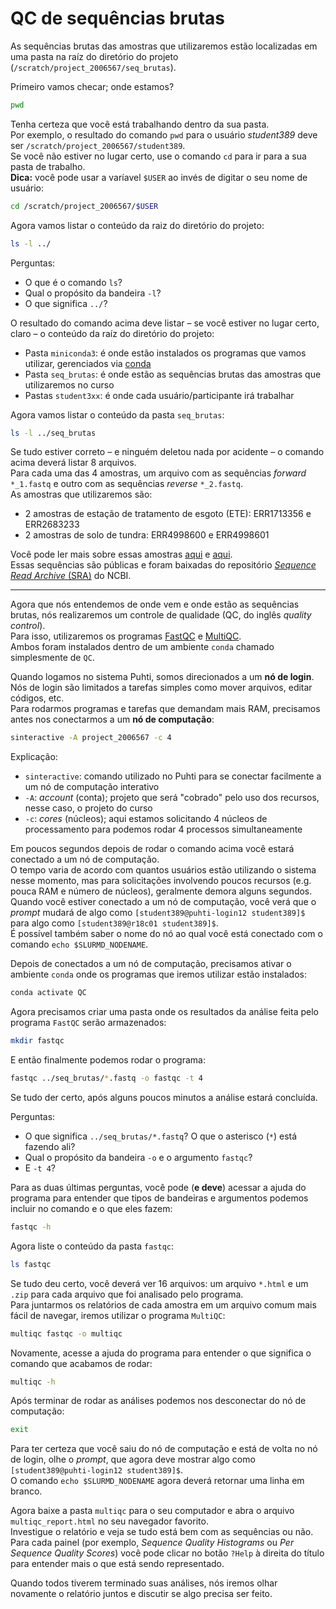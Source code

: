 # QC de sequências brutas

As sequências brutas das amostras que utilizaremos estão localizadas em uma pasta na raíz do diretório do projeto (`/scratch/project_2006567/seq_brutas`).  

Primeiro vamos checar; onde estamos?  

```bash
pwd
```

Tenha certeza que você está trabalhando dentro da sua pasta.  
Por exemplo, o resultado do comando `pwd` para o usuário *student389* deve ser `/scratch/project_2006567/student389`.  
Se você não estiver no lugar certo, use o comando `cd` para ir para a sua pasta de trabalho.  
**Dica:** você pode usar a varíavel `$USER` ao invés de digitar o seu nome de usuário:  

```bash
cd /scratch/project_2006567/$USER
```

Agora vamos listar o conteúdo da raiz do diretório do projeto:  

```bash
ls -l ../
```

Perguntas:  
* O que é o comando `ls`?  
* Qual o propósito da bandeira `-l`?  
* O que significa `../`?  

O resultado do comando acima deve listar – se você estiver no lugar certo, claro – o conteúdo da raíz do diretório do projeto:  
* Pasta `miniconda3`: é onde estão instalados os programas que vamos utilizar, gerenciados via [conda](https://conda.io)  
* Pasta `seq_brutas`: é onde estão as sequências brutas das amostras que utilizaremos no curso  
* Pastas `student3xx`: é onde cada usuário/participante irá trabalhar  

Agora vamos listar o conteúdo da pasta `seq_brutas`:  

```bash
ls -l ../seq_brutas
```

Se tudo estiver correto – e ninguém deletou nada por acidente – o comando acima deverá listar 8 arquivos.  
Para cada uma das 4 amostras, um arquivo com as sequências *forward* `*_1.fastq` e outro com as sequências *reverse* `*_2.fastq`.  
As amostras que utilizaremos são:  

* 2 amostras de estação de tratamento de esgoto (ETE): ERR1713356 e ERR2683233  
* 2 amostras de solo de tundra: ERR4998600 e ERR4998601  

Você pode ler mais sobre essas amostras [aqui](https://www.nature.com/articles/s41467-019-08853-3) e [aqui](https://environmentalmicrobiome.biomedcentral.com/articles/10.1186/s40793-022-00424-2).  
Essas sequências são públicas e foram baixadas do repositório [*Sequence Read Archive* (SRA)](https://www.ncbi.nlm.nih.gov/sra) do NCBI.  

---

Agora que nós entendemos de onde vem e onde estão as sequências brutas, nós realizaremos um controle de qualidade (QC, do inglês *quality control*).  
Para isso, utilizaremos os programas [FastQC](https://www.bioinformatics.babraham.ac.uk/projects/fastqc) e [MultiQC](https://multiqc.info).  
Ambos foram instalados dentro de um ambiente `conda` chamado simplesmente de `QC`.  

Quando logamos no sistema Puhti, somos direcionados a um **nó de login**.  
Nós de login são limitados a tarefas simples como mover arquivos, editar códigos, etc.  
Para rodarmos programas e tarefas que demandam mais RAM, precisamos antes nos conectarmos a um **nó de computação**:  

```bash
sinteractive -A project_2006567 -c 4
```

Explicação:  
* `sinteractive`: comando utilizado no Puhti para se conectar facilmente a um nó de computação interativo  
* `-A`: *account* (conta); projeto que será "cobrado" pelo uso dos recursos, nesse caso, o projeto do curso  
* `-c`: *cores* (núcleos); aqui estamos solicitando 4 núcleos de processamento para podemos rodar 4 processos simultaneamente  

Em poucos segundos depois de rodar o comando acima você estará conectado a um nó de computação.  
O tempo varia de acordo com quantos usuários estão utilizando o sistema nesse momento, mas para solicitações involvendo poucos recursos (e.g. pouca RAM e número de núcleos), geralmente demora alguns segundos.  
Quando você estiver conectado a um nó de computação, você verá que o *prompt* mudará de algo como `[student389@puhti-login12 student389]$` para algo como `[student389@r18c01 student389]$`.  
É possível também saber o nome do nó ao qual você está conectado com o comando `echo $SLURMD_NODENAME`.  

Depois de conectados a um nó de computação, precisamos ativar o ambiente `conda` onde os programas que iremos utilizar estão instalados:  

```bash
conda activate QC
```

Agora precisamos criar uma pasta onde os resultados da análise feita pelo programa `FastQC` serão armazenados:  

```bash
mkdir fastqc
```

E então finalmente podemos rodar o programa:  

```bash
fastqc ../seq_brutas/*.fastq -o fastqc -t 4
```

Se tudo der certo, após alguns poucos minutos a análise estará concluída.  

Perguntas:  
* O que significa `../seq_brutas/*.fastq`? O que o asterisco (`*`) está fazendo ali?  
* Qual o propósito da bandeira `-o` e o argumento `fastqc`?  
* E `-t 4`?  

Para as duas últimas perguntas, você pode (**e deve**) acessar a ajuda do programa para entender que tipos de bandeiras e argumentos podemos incluir no comando e o que eles fazem:  

```bash
fastqc -h
```

Agora liste o conteúdo da pasta `fastqc`:  

```bash
ls fastqc
```

Se tudo deu certo, você deverá ver 16 arquivos: um arquivo `*.html` e um `.zip` para cada arquivo que foi analisado pelo programa.  
Para juntarmos os relatórios de cada amostra em um arquivo comum mais fácil de navegar, iremos utilizar o programa `MultiQC`:  

```bash
multiqc fastqc -o multiqc
```

Novamente, acesse a ajuda do programa para entender o que significa o comando que acabamos de rodar:  

```bash
multiqc -h
```

Após terminar de rodar as análises podemos nos desconectar do nó de computação:

```bash
exit
```

Para ter certeza que você saiu do nó de computação e está de volta no nó de login, olhe o *prompt*, que agora deve mostrar algo como `[student389@puhti-login12 student389]$`.  
O comando `echo $SLURMD_NODENAME` agora deverá retornar uma linha em branco.  

Agora baixe a pasta `multiqc` para o seu computador e abra o arquivo `multiqc_report.html` no seu navegador favorito.  
Investigue o relatório e veja se tudo está bem com as sequências ou não.  
Para cada painel (por exemplo, *Sequence Quality Histograms* ou *Per Sequence Quality Scores*) você pode clicar no botão `?Help` à direita do título para entender mais o que está sendo representado.  

Quando todos tiverem terminado suas análises, nós iremos olhar novamente o relatório juntos e discutir se algo precisa ser feito.  
